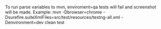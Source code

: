 To run parse variables to mvn, enviroment=qa tests will fail and screenshot will be made.
Example:
mvn -Dbrowser=chrome -Dsurefire.suiteXmlFiles=src/test/resources/testng-all.xml -Denvironment=dev clean test
